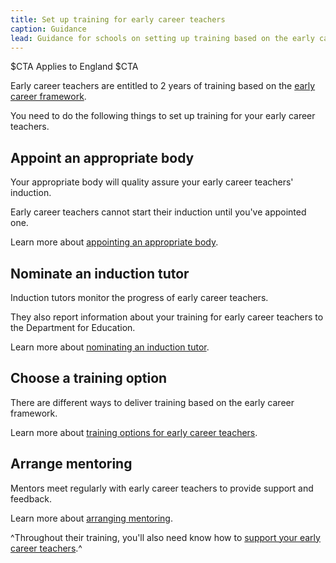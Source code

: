 ```yaml
---
title: Set up training for early career teachers
caption: Guidance
lead: Guidance for schools on setting up training based on the early career framework, part of induction for early career teachers.
---
```


$CTA
Applies to England
$CTA

Early career teachers are entitled to 2 years of training based on the [early career framework](https://www.gov.uk/government/publications/early-career-framework).

You need to do the following things to set up training for your early career teachers.


## Appoint an appropriate body

Your appropriate body will quality assure your early career teachers' induction.

Early career teachers cannot start their induction until you've appointed one.

Learn more about [appointing an appropriate body](/appoint-an-appropriate-body-early-career-teachers).

## Nominate an induction tutor

Induction tutors monitor the progress of early career teachers.

They also report information about your training for early career teachers to the Department for Education.

Learn more about [nominating an induction tutor](/nominate-induction-tutor/).

## Choose a training option

There are different ways to deliver training based on the early career framework.

Learn more about [training options for early career teachers](/choose-training-option-early-career-teachers).

## Arrange mentoring

Mentors meet regularly with early career teachers to provide support and feedback.

Learn more about [arranging mentoring](/choose-mentors-for-early-career-teachers).


^Throughout their training, you'll also need know how to [support your early career teachers](/supporting-early-career-teachers).^

